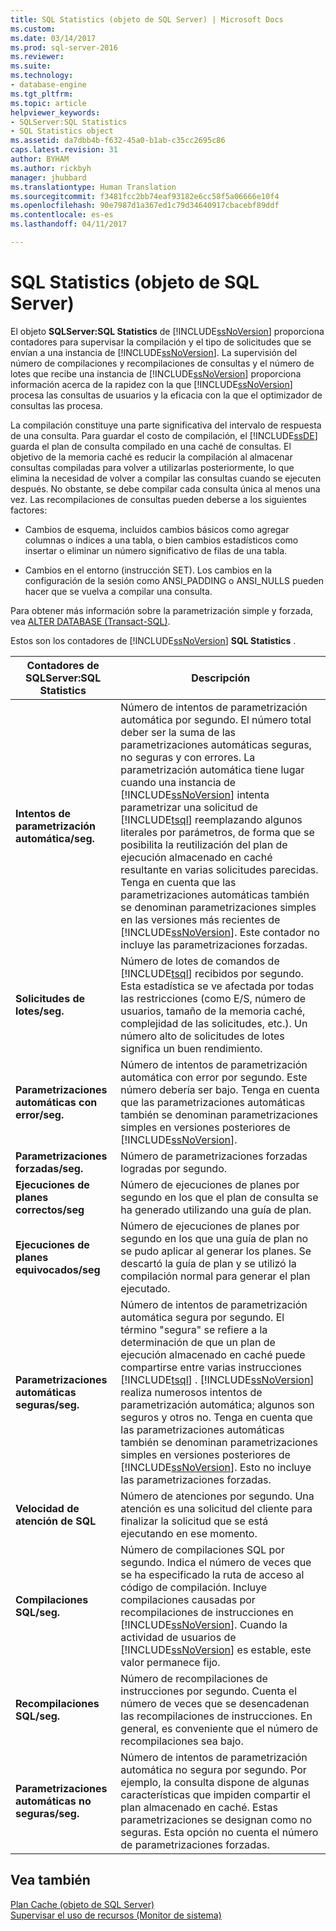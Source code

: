 ```yaml
---
title: SQL Statistics (objeto de SQL Server) | Microsoft Docs
ms.custom: 
ms.date: 03/14/2017
ms.prod: sql-server-2016
ms.reviewer: 
ms.suite: 
ms.technology:
- database-engine
ms.tgt_pltfrm: 
ms.topic: article
helpviewer_keywords:
- SQLServer:SQL Statistics
- SQL Statistics object
ms.assetid: da7dbb4b-f632-45a0-b1ab-c35cc2695c86
caps.latest.revision: 31
author: BYHAM
ms.author: rickbyh
manager: jhubbard
ms.translationtype: Human Translation
ms.sourcegitcommit: f3481fcc2bb74eaf93182e6cc58f5a06666e10f4
ms.openlocfilehash: 90e7987d1a367ed1c79d34640917cbacebf89ddf
ms.contentlocale: es-es
ms.lasthandoff: 04/11/2017

---
```

# <a name="sql-server-sql-statistics-object"></a>SQL Statistics (objeto de SQL Server)
  El objeto **SQLServer:SQL Statistics** de [!INCLUDE[ssNoVersion](../../includes/ssnoversion-md.md)] proporciona contadores para supervisar la compilación y el tipo de solicitudes que se envían a una instancia de [!INCLUDE[ssNoVersion](../../includes/ssnoversion-md.md)]. La supervisión del número de compilaciones y recompilaciones de consultas y el número de lotes que recibe una instancia de [!INCLUDE[ssNoVersion](../../includes/ssnoversion-md.md)] proporciona información acerca de la rapidez con la que [!INCLUDE[ssNoVersion](../../includes/ssnoversion-md.md)] procesa las consultas de usuarios y la eficacia con la que el optimizador de consultas las procesa.  
  
 La compilación constituye una parte significativa del intervalo de respuesta de una consulta. Para guardar el costo de compilación, el [!INCLUDE[ssDE](../../includes/ssde-md.md)] guarda el plan de consulta compilado en una caché de consultas. El objetivo de la memoria caché es reducir la compilación al almacenar consultas compiladas para volver a utilizarlas posteriormente, lo que elimina la necesidad de volver a compilar las consultas cuando se ejecuten después. No obstante, se debe compilar cada consulta única al menos una vez. Las recompilaciones de consultas pueden deberse a los siguientes factores:  
  
-   Cambios de esquema, incluidos cambios básicos como agregar columnas o índices a una tabla, o bien cambios estadísticos como insertar o eliminar un número significativo de filas de una tabla.  
  
-   Cambios en el entorno (instrucción SET). Los cambios en la configuración de la sesión como ANSI_PADDING o ANSI_NULLS pueden hacer que se vuelva a compilar una consulta.  
  
 Para obtener más información sobre la parametrización simple y forzada, vea [ALTER DATABASE &#40;Transact-SQL&#41;](../../t-sql/statements/alter-database-transact-sql.md).  
  
 Estos son los contadores de [!INCLUDE[ssNoVersion](../../includes/ssnoversion-md.md)] **SQL Statistics** .  
  
|Contadores de SQLServer:SQL Statistics|Descripción|  
|----------------------------------------|-----------------|  
|**Intentos de parametrización automática/seg.**|Número de intentos de parametrización automática por segundo. El número total deber ser la suma de las parametrizaciones automáticas seguras, no seguras y con errores. La parametrización automática tiene lugar cuando una instancia de [!INCLUDE[ssNoVersion](../../includes/ssnoversion-md.md)] intenta parametrizar una solicitud de [!INCLUDE[tsql](../../includes/tsql-md.md)] reemplazando algunos literales por parámetros, de forma que se posibilita la reutilización del plan de ejecución almacenado en caché resultante en varias solicitudes parecidas. Tenga en cuenta que las parametrizaciones automáticas también se denominan parametrizaciones simples en las versiones más recientes de [!INCLUDE[ssNoVersion](../../includes/ssnoversion-md.md)]. Este contador no incluye las parametrizaciones forzadas.|  
|**Solicitudes de lotes/seg.**|Número de lotes de comandos de [!INCLUDE[tsql](../../includes/tsql-md.md)] recibidos por segundo. Esta estadística se ve afectada por todas las restricciones (como E/S, número de usuarios, tamaño de la memoria caché, complejidad de las solicitudes, etc.). Un número alto de solicitudes de lotes significa un buen rendimiento.|  
|**Parametrizaciones automáticas con error/seg.**|Número de intentos de parametrización automática con error por segundo. Este número debería ser bajo. Tenga en cuenta que las parametrizaciones automáticas también se denominan parametrizaciones simples en versiones posteriores de [!INCLUDE[ssNoVersion](../../includes/ssnoversion-md.md)].|  
|**Parametrizaciones forzadas/seg.**|Número de parametrizaciones forzadas logradas por segundo.|  
|**Ejecuciones de planes correctos/seg**|Número de ejecuciones de planes por segundo en los que el plan de consulta se ha generado utilizando una guía de plan.|  
|**Ejecuciones de planes equivocados/seg**|Número de ejecuciones de planes por segundo en los que una guía de plan no se pudo aplicar al generar los planes. Se descartó la guía de plan y se utilizó la compilación normal para generar el plan ejecutado.|  
|**Parametrizaciones automáticas seguras/seg.**|Número de intentos de parametrización automática segura por segundo. El término "segura" se refiere a la determinación de que un plan de ejecución almacenado en caché puede compartirse entre varias instrucciones [!INCLUDE[tsql](../../includes/tsql-md.md)] . [!INCLUDE[ssNoVersion](../../includes/ssnoversion-md.md)] realiza numerosos intentos de parametrización automática; algunos son seguros y otros no. Tenga en cuenta que las parametrizaciones automáticas también se denominan parametrizaciones simples en versiones posteriores de [!INCLUDE[ssNoVersion](../../includes/ssnoversion-md.md)]. Esto no incluye las parametrizaciones forzadas.|  
|**Velocidad de atención de SQL**|Número de atenciones por segundo. Una atención es una solicitud del cliente para finalizar la solicitud que se está ejecutando en ese momento.|  
|**Compilaciones SQL/seg.**|Número de compilaciones SQL por segundo. Indica el número de veces que se ha especificado la ruta de acceso al código de compilación. Incluye compilaciones causadas por recompilaciones de instrucciones en [!INCLUDE[ssNoVersion](../../includes/ssnoversion-md.md)]. Cuando la actividad de usuarios de [!INCLUDE[ssNoVersion](../../includes/ssnoversion-md.md)] es estable, este valor permanece fijo.|  
|**Recompilaciones SQL/seg.**|Número de recompilaciones de instrucciones por segundo. Cuenta el número de veces que se desencadenan las recompilaciones de instrucciones. En general, es conveniente que el número de recompilaciones sea bajo.|  
|**Parametrizaciones automáticas no seguras/seg.**|Número de intentos de parametrización automática no segura por segundo. Por ejemplo, la consulta dispone de algunas características que impiden compartir el plan almacenado en caché. Estas parametrizaciones se designan como no seguras. Esta opción no cuenta el número de parametrizaciones forzadas.|  
  
## <a name="see-also"></a>Vea también  
 [Plan Cache (objeto de SQL Server)](../../relational-databases/performance-monitor/sql-server-plan-cache-object.md)   
 [Supervisar el uso de recursos &#40;Monitor de sistema&#41;](../../relational-databases/performance-monitor/monitor-resource-usage-system-monitor.md)  
  
  
